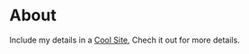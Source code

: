 # About

Include my details in a [Cool Site](https://jpchii.herokuapp.com), Chech it out for more details.
